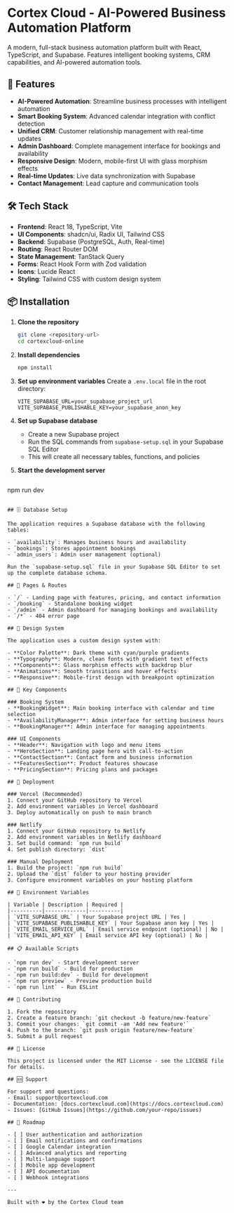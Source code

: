 # Cortex Cloud - AI-Powered Business Automation Platform

A modern, full-stack business automation platform built with React, TypeScript, and Supabase. Features intelligent booking systems, CRM capabilities, and AI-powered automation tools.

## 🚀 Features

- **AI-Powered Automation**: Streamline business processes with intelligent automation
- **Smart Booking System**: Advanced calendar integration with conflict detection
- **Unified CRM**: Customer relationship management with real-time updates
- **Admin Dashboard**: Complete management interface for bookings and availability
- **Responsive Design**: Modern, mobile-first UI with glass morphism effects
- **Real-time Updates**: Live data synchronization with Supabase
- **Contact Management**: Lead capture and communication tools

## 🛠️ Tech Stack

- **Frontend**: React 18, TypeScript, Vite
- **UI Components**: shadcn/ui, Radix UI, Tailwind CSS
- **Backend**: Supabase (PostgreSQL, Auth, Real-time)
- **Routing**: React Router DOM
- **State Management**: TanStack Query
- **Forms**: React Hook Form with Zod validation
- **Icons**: Lucide React
- **Styling**: Tailwind CSS with custom design system

## 📦 Installation

1. **Clone the repository**
   ```bash
   git clone <repository-url>
   cd cortexcloud-online
   ```

2. **Install dependencies**
   ```bash
   npm install
   ```

3. **Set up environment variables**
   Create a `.env.local` file in the root directory:
   ```env
   VITE_SUPABASE_URL=your_supabase_project_url
   VITE_SUPABASE_PUBLISHABLE_KEY=your_supabase_anon_key
   ```

4. **Set up Supabase database**
   - Create a new Supabase project
   - Run the SQL commands from `supabase-setup.sql` in your Supabase SQL Editor
   - This will create all necessary tables, functions, and policies

5. **Start the development server**
   ```bash
npm run dev
```

## 🗄️ Database Setup

The application requires a Supabase database with the following tables:

- `availability`: Manages business hours and availability
- `bookings`: Stores appointment bookings
- `admin_users`: Admin user management (optional)

Run the `supabase-setup.sql` file in your Supabase SQL Editor to set up the complete database schema.

## 📱 Pages & Routes

- `/` - Landing page with features, pricing, and contact information
- `/booking` - Standalone booking widget
- `/admin` - Admin dashboard for managing bookings and availability
- `/*` - 404 error page

## 🎨 Design System

The application uses a custom design system with:

- **Color Palette**: Dark theme with cyan/purple gradients
- **Typography**: Modern, clean fonts with gradient text effects
- **Components**: Glass morphism effects with backdrop blur
- **Animations**: Smooth transitions and hover effects
- **Responsive**: Mobile-first design with breakpoint optimization

## 🔧 Key Components

### Booking System
- **BookingWidget**: Main booking interface with calendar and time selection
- **AvailabilityManager**: Admin interface for setting business hours
- **BookingManager**: Admin interface for managing appointments

### UI Components
- **Header**: Navigation with logo and menu items
- **HeroSection**: Landing page hero with call-to-action
- **ContactSection**: Contact form and business information
- **FeaturesSection**: Product features showcase
- **PricingSection**: Pricing plans and packages

## 🚀 Deployment

### Vercel (Recommended)
1. Connect your GitHub repository to Vercel
2. Add environment variables in Vercel dashboard
3. Deploy automatically on push to main branch

### Netlify
1. Connect your GitHub repository to Netlify
2. Add environment variables in Netlify dashboard
3. Set build command: `npm run build`
4. Set publish directory: `dist`

### Manual Deployment
1. Build the project: `npm run build`
2. Upload the `dist` folder to your hosting provider
3. Configure environment variables on your hosting platform

## 🔐 Environment Variables

| Variable | Description | Required |
|----------|-------------|----------|
| `VITE_SUPABASE_URL` | Your Supabase project URL | Yes |
| `VITE_SUPABASE_PUBLISHABLE_KEY` | Your Supabase anon key | Yes |
| `VITE_EMAIL_SERVICE_URL` | Email service endpoint (optional) | No |
| `VITE_EMAIL_API_KEY` | Email service API key (optional) | No |

## 📋 Available Scripts

- `npm run dev` - Start development server
- `npm run build` - Build for production
- `npm run build:dev` - Build for development
- `npm run preview` - Preview production build
- `npm run lint` - Run ESLint

## 🤝 Contributing

1. Fork the repository
2. Create a feature branch: `git checkout -b feature/new-feature`
3. Commit your changes: `git commit -am 'Add new feature'`
4. Push to the branch: `git push origin feature/new-feature`
5. Submit a pull request

## 📄 License

This project is licensed under the MIT License - see the LICENSE file for details.

## 🆘 Support

For support and questions:
- Email: support@cortexcloud.com
- Documentation: [docs.cortexcloud.com](https://docs.cortexcloud.com)
- Issues: [GitHub Issues](https://github.com/your-repo/issues)

## 🔮 Roadmap

- [ ] User authentication and authorization
- [ ] Email notifications and confirmations
- [ ] Google Calendar integration
- [ ] Advanced analytics and reporting
- [ ] Multi-language support
- [ ] Mobile app development
- [ ] API documentation
- [ ] Webhook integrations

---

Built with ❤️ by the Cortex Cloud team
